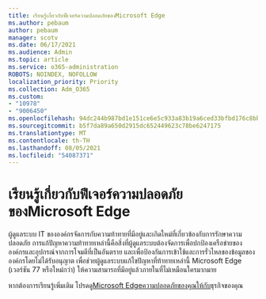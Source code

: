 ```yaml
---
title: เรียนรู้เกี่ยวกับฟีเจอร์ความปลอดภัยของMicrosoft Edge
ms.author: pebaum
author: pebaum
manager: scotv
ms.date: 06/17/2021
ms.audience: Admin
ms.topic: article
ms.service: o365-administration
ROBOTS: NOINDEX, NOFOLLOW
localization_priority: Priority
ms.collection: Adm_O365
ms.custom:
- "10978"
- "9006450"
ms.openlocfilehash: 94dc244b987bd1e151ce6e5c933a83b19a6ced33bfbd176c8bbf1e8ce83370b6
ms.sourcegitcommit: b5f7da89a650d2915dc652449623c78be6247175
ms.translationtype: MT
ms.contentlocale: th-TH
ms.lasthandoff: 08/05/2021
ms.locfileid: "54087371"
---
```

# <a name="learn-about-the-security-features-of-microsoft-edge"></a>เรียนรู้เกี่ยวกับฟีเจอร์ความปลอดภัยของMicrosoft Edge

ผู้ดูแลระบบ IT ขององค์กรจัดการกับความท้าทายที่มีอยู่และเกิดใหม่ที่เกี่ยวข้องกับการรักษาความปลอดภัย การแก้ปัญหาความท้าทายเหล่านี้คือสิ่งที่ผู้ดูแลระบบต้องจัดการเพื่อปกป้องเครือข่ายขององค์กรและอุปกรณ์จากการโจมตีที่เป็นอันตราย และเพื่อป้องกันการเข้าใช้และการรั่วไหลของข้อมูลขององค์กรโดยไม่ได้รับอนุญาต เพื่อช่วยผู้ดูแลระบบแก้ไขปัญหาที่ท้าทายเหล่านี้ Microsoft Edge (เวอร์ชัน 77 หรือใหม่กว่า) ให้ความสามารถที่มีอยู่แล้วภายในที่ไม่เหมือนใครมากมาย 

หากต้องการเรียนรู้เพิ่มเติม โปรดดู[Microsoft Edgeความปลอดภัยของคุณให้กับ](/DeployEdge/ms-edge-security-for-business)ธุรกิจของคุณ